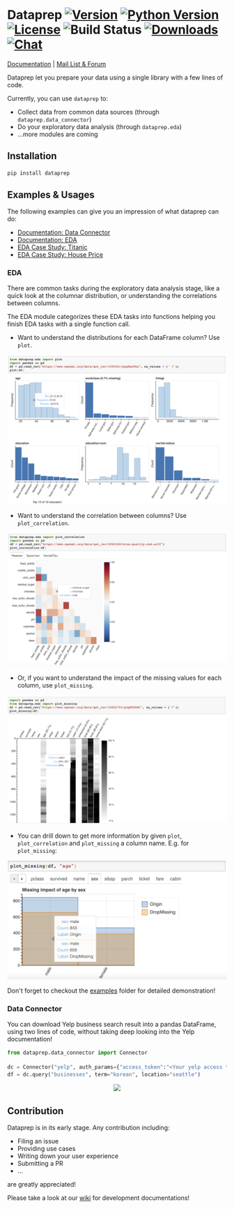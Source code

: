 # Dataprep [![Version]](https://pypi.org/project/dataprep/) [![Python Version]](https://pypi.org/project/dataprep/) [![License]](LICENSE) ![Build Status] [![Downloads]](https://pepy.tech/project/dataprep) [![Chat]](https://discord.gg/FXsK2P)
[Documentation] | [Mail List & Forum] 

Dataprep let you prepare your data using a single library with a few lines of code.

Currently, you can use `dataprep` to:
* Collect data from common data sources (through `dataprep.data_connector`)
* Do your exploratory data analysis (through `dataprep.eda`)
* ...more modules are coming

## Installation

```bash
pip install dataprep
```

## Examples & Usages

The following examples can give you an impression of what dataprep can do:

* [Documentation: Data Connector](https://sfu-db.github.io/dataprep/data_connector.html)
* [Documentation: EDA](https://sfu-db.github.io/dataprep/eda/introduction.html)
* [EDA Case Study: Titanic](https://sfu-db.github.io/dataprep/case_study/titanic.html)
* [EDA Case Study: House Price](https://sfu-db.github.io/dataprep/case_study/house_price.html)

### EDA

There are common tasks during the exploratory data analysis stage, 
like a quick look at the columnar distribution, or understanding the correlations
between columns. 

The EDA module categorizes these EDA tasks into functions helping you finish EDA
tasks with a single function call.

* Want to understand the distributions for each DataFrame column? Use `plot`.

<center><a href="https://sfu-db.github.io/dataprep/eda/introduction.html#analyzing-basic-characteristics-via-plot"><img src="https://github.com/sfu-db/dataprep/raw/master/assets/plot(df).png"/></a></center>

* Want to understand the correlation between columns? Use `plot_correlation`.

<center><a href="https://sfu-db.github.io/dataprep/eda/introduction.html#analyzing-correlation-via-plot-correlation"><img src="https://github.com/sfu-db/dataprep/raw/master/assets/plot_correlation(df).png"/></a></center>

* Or, if you want to understand the impact of the missing values for each column, use `plot_missing`.

<center><a href="https://sfu-db.github.io/dataprep/eda/plot_missing.html#plotting-the-position-of-missing-values-via-plot-missing-df"><img src="https://github.com/sfu-db/dataprep/raw/master/assets/plot_missing(df).png"/></a></center>

* You can drill down to get more information by given `plot`, `plot_correlation` and `plot_missing` a column name. E.g. for `plot_missing`:

<center><a href="https://sfu-db.github.io/dataprep/eda/plot_missing.html#the-impact-on-basic-characteristics-of-missing-values-in-column-x-via-plot-missing-df-x"><img src="https://github.com/sfu-db/dataprep/raw/master/assets/plot_missing(df,x).png"/></a></center>

Don't forget to checkout the [examples] folder for detailed demonstration!

### Data Connector

You can download Yelp business search result into a pandas DataFrame, 
using two lines of code, without taking deep looking into the Yelp documentation!

```python
from dataprep.data_connector import Connector

dc = Connector("yelp", auth_params={"access_token":"<Your yelp access token>"})
df = dc.query("businesses", term="korean", location="seattle")
```
<center><a href="https://sfu-db.github.io/dataprep/data_connector.html#getting-web-data-with-connector-query"><img src="https://github.com/sfu-db/dataprep/raw/master/assets/data_connector.png"/></a></center>


## Contribution

Dataprep is in its early stage. Any contribution including:
* Filing an issue
* Providing use cases
* Writing down your user experience
* Submitting a PR
* ...

are greatly appreciated!

Please take a look at our [wiki] for development documentations!


[Build Status]: https://img.shields.io/circleci/build/github/sfu-db/dataprep/master?style=flat-square&token=f68e38757f5c98771f46d1c7e700f285a0b9784d
[Documentation]: https://sfu-db.github.io/dataprep/
[Mail list & Forum]: https://groups.google.com/forum/#!forum/dataprep
[wiki]: https://github.com/sfu-db/dataprep/wiki
[examples]: https://github.com/sfu-db/dataprep/tree/master/examples
[Chat]: https://img.shields.io/discord/702765817154109472?style=flat-square
[License]: https://img.shields.io/pypi/l/dataprep?style=flat-square
[Downloads]: https://pepy.tech/badge/dataprep
[Python Version]: https://img.shields.io/pypi/pyversions/dataprep?style=flat-square
[Version]: https://img.shields.io/pypi/v/dataprep?style=flat-square
